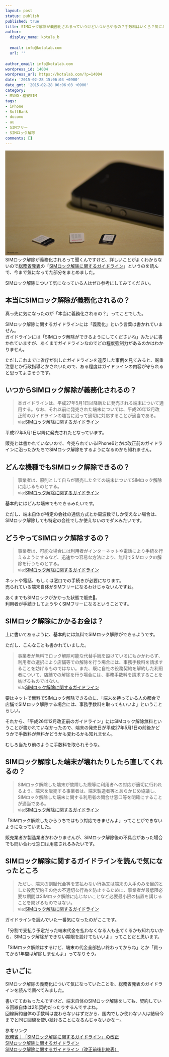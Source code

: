 ```yaml
---
layout: post
status: publish
published: true
title: SIMロック解除が義務化されるっていうけどいつからやるの？手数料はいくら？気になることを調べてみたよ
author:
  display_name: kotala_b

  email: info@kotalab.com
  url: ''

author_email: info@kotalab.com
wordpress_id: 14004
wordpress_url: https://kotalab.com/?p=14004
date: '2015-02-28 15:06:03 +0900'
date_gmt: '2015-02-28 06:06:03 +0900'
category:
- MVNO・格安SIM
tags:
- iPhone
- SoftBank
- docomo
- au
- SIMフリー
- SIMロック解除
comments: []
---
```

<p><img src="/wp-content/uploads/mobile-packet-cost-up_140704.jpg" alt="mobile-packet-cost-up_140704" width="780" class="aligncenter size-full wp-image-13311" /><br />
SIMロック解除が義務化されるって聞くんですけど、詳しいことがよくわからないので<a href="http://www.soumu.go.jp/menu_news/s-news/01kiban03_02000275.html" target="_blank">総務省発表</a>の「<a href="http://www.soumu.go.jp/main_content/000330409.pdf" target="_blank">SIMロック解除に関するガイドライン</a>」というのを読んで、今まで気になってた部分をまとめました。</p>
<p>SIMロック解除について気になっている人はぜひ参考にしてみてください。<br />
</p>
<!--more-->
<h2>本当にSIMロック解除が義務化されるの？</h2>
<p>真っ先に気になったのが「本当に義務化されるの？」ってことでした。</p>
<p>SIMロック解除に関するガイドラインには「義務化」という言葉は書かれていません。<br />
ガイドラインには「SIMロック解除ができるようにしてくださいね」みたいに書かれていますが、あくまでガイドラインなのでどの程度強制力があるのかはわかりません。</p>
<p>ただしこれまでに省庁が出したガイドラインを違反した事例を見てみると、厳重注意とか行政指導とかされいたので、ある程度はガイドラインの内容が守られると思ってよさそうです。</p>
<h2>いつからSIMロック解除が義務化されるの？</h2>
<blockquote><p>本ガイドラインは、平成27年5月1日以降新たに発売される端末について適用する。なお、それ以前に発売された端末については、平成26年12月改正前のガイドラインの趣旨に沿って適切に対応することが適当である。<br />
via:<a href="http://www.soumu.go.jp/main_content/000330409.pdf" target="_blank">SIMロック解除に関するガイドライン</a></p></blockquote>
<p><span class="bred">平成27年5月1日以降に発売された</span>となっています。</p>
<p>販売とは書かれていないので、今売られているiPhone6とかは改正前のガイドラインに沿ったかたちでSIMロック解除をするようになるのかも知れません。</p>
<h2>どんな機種でもSIMロック解除できるの？</h2>
<blockquote><p>事業者は、原則として自らが販売した全ての端末についてSIMロック解除に応じるものとする。<br />
via:<a href="http://www.soumu.go.jp/main_content/000330409.pdf" target="_blank">SIMロック解除に関するガイドライン</a></p></blockquote>
<p>基本的にはどんな端末でもできるみたいです。</p>
<p>ただし、端末自体が特定の会社の通信方式とか周波数でしか使えない場合は、SIMロック解除しても特定の会社でしか使えないのでダメみたいです。</p>
<h2>どうやってSIMロック解除するの？</h2>
<blockquote><p>事業者は、可能な場合には利用者がインターネットや電話により手続を行えるようにするなど、迅速かつ容易な方法により、無料でSIMロックの解除を行うものとする。<br />
via:<a href="http://www.soumu.go.jp/main_content/000330409.pdf" target="_blank">SIMロック解除に関するガイドライン</a></p></blockquote>
<p>ネットや電話、もしくは窓口での手続きが必要になります。<br />
<span class="bred">売られている端末自体がSIMフリーになるわけじゃない</span>んですね。</p>
<p>あくまでもSIMロックがかかった状態で販売。<br />
利用者が手続きしてようやくSIMフリーになるということです。</p>
<h2>SIMロック解除にかかるお金は？</h2>
<p>上に書いてあるように、基本的には無料でSIMロック解除ができるようです。</p>
<p>ただし、こんなことも書かれていました。</p>
<blockquote><p>事業者が無料でロック解除可能な代替手続を設けているにもかかわらず、利用者の選択により店舗等での解除を行う場合には、事務手数料を請求することを妨げるものではない。また、既に自社の役務契約を解約した利用者について、店舗での解除を行う場合には、事務手数料を請求することを妨げるものではない。<br />
via:<a href="http://www.soumu.go.jp/main_content/000330409.pdf" target="_blank">SIMロック解除に関するガイドライン</a></p></blockquote>
<p>要はネットで無料でSIMロック解除できるのに、「端末を持っている人の都合で店舗でSIMロック解除する場合には、事務手数料を取ってもいいよ」ということらしい。</p>
<p>それから、「平成26年12月改正前のガイドライン」にはSIMロック解除無料ということが書かれていなかったので、端末の発売日が平成27年5月1日の前後かどうかで手数料が無料かどうかも変わるかも知れません。</p>
<p>むしろ当たり前のように手数料を取られそうな。</p>
<h2>SIMロック解除した端末が壊れたりしたら直してくれるの？</h2>
<blockquote><p>SIMロック解除した端末が故障した際等に利用者への対応が適切に行われるよう、端末を販売する事業者は、端末製造者等とあらかじめ協議し、SIMロック解除した端末に関する利用者の問合せ窓口等を明確にすることが適当である。<br />
via:<a href="http://www.soumu.go.jp/main_content/000330409.pdf" target="_blank">SIMロック解除に関するガイドライン</a></p></blockquote>
<p>「SIMロック解除したからうちではもう対応できませんよ」ってことができないようになっていました。</p>
<p>販売業者か製造業者かわかりませんが、SIMロック解除後の不具合があった場合でも問い合わせ窓口は用意されるみたいです。</p>
<h2>SIMロック解除に関するガイドラインを読んで気になったところ</h2>
<blockquote><p>ただし、端末の割賦代金等を支払わない行為又は端末の入手のみを目的とした役務契約その他の不適切な行為を防止するために、事業者が最低限必要な期間はSIMロック解除に応じないことなど必要最小限の措置を講じることを妨げるものではない。<br />
via:<a href="http://www.soumu.go.jp/main_content/000330409.pdf" target="_blank">SIMロック解除に関するガイドライン</a></p></blockquote>
<p>ガイドラインを読んでいた一番気になったのがここです。</p>
<p>「分割で支払う予定だった端末代金を払わなくなる人も出てくるかも知れないから、SIMロック解除ができない期限を設けてもいいよ」ってことだと思います。</p>
<p>「SIMロック解除はするけど、端末の代金全部払い終わってからね」とか「買ってから1年間は解除しませんよ」ってなりそう。</p>
<h2>さいごに</h2>
<p>SIMロック解除の義務化について気になっていたことを、総務省発表のガイドラインを読んで調べてみました。</p>
<p>書いてておもったんですけど、端末自体のSIMロック解除をしても、契約している回線自体は2年契約だったりするんですよね。<br />
回線解約自体の手数料は変わらないはずだから、国内でしか使わない人は結局今までと同じ回線を使い続けることになるんじゃないかなー。</p>
<p>参考リンク<br />
<a href="http://www.soumu.go.jp/menu_news/s-news/01kiban03_02000275.html" target="_blank">総務省｜「SIMロック解除に関するガイドライン」の改正</a><a href="https://b.hatena.ne.jp/entry/http://www.soumu.go.jp/menu_news/s-news/01kiban03_02000275.html" target="_blank"><img border="0" src="https://b.hatena.ne.jp/entry/image/http://www.soumu.go.jp/menu_news/s-news/01kiban03_02000275.html" alt="" /></a><br />
<a href="http://www.soumu.go.jp/main_content/000330409.pdf" target="_blank">SIMロック解除に関するガイドライン</a><a href="https://b.hatena.ne.jp/entry/http://www.soumu.go.jp/main_content/000330409.pdf" target="_blank"><img border="0" src="https://b.hatena.ne.jp/entry/image/http://www.soumu.go.jp/main_content/000330409.pdf" alt="" /></a><br />
<a href="http://www.soumu.go.jp/main_content/000330410.pdf" target="_blank">SIMロック解除に関するガイドライン（改正前後比較表）</a><a href="https://b.hatena.ne.jp/entry/http://www.soumu.go.jp/main_content/000330410.pdf" target="_blank"><img border="0" src="https://b.hatena.ne.jp/entry/image/http://www.soumu.go.jp/main_content/000330410.pdf" alt="" /></a></p>
